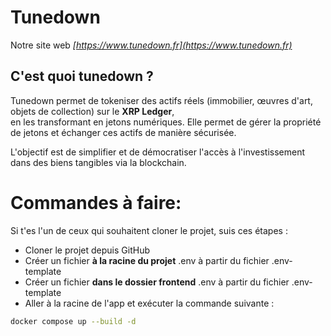 # Tunedown

Notre site web *[https://www.tunedown.fr](https://www.tunedown.fr)*

## C'est quoi tunedown ?

Tunedown permet de tokeniser des actifs réels (immobilier, œuvres d'art, objets de collection) sur le **XRP Ledger**, \
en les transformant en jetons numériques.
Elle permet de gérer la propriété de jetons et échanger ces actifs
de manière sécurisée.

L'objectif est de simplifier et de démocratiser l'accès à l'investissement dans des biens tangibles via la blockchain.

# Commandes à faire:

Si t'es l'un de ceux qui souhaitent cloner le projet, suis ces étapes :

+ Cloner le projet depuis GitHub
+ Créer un fichier **à la racine du projet** .env à partir du fichier .env-template
+ Créer un fichier **dans le dossier frontend** .env à partir du fichier .env-template
+ Aller à la racine de l'app et exécuter la commande suivante :

```bash
docker compose up --build -d
```
